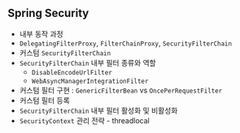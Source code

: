 ## Spring Security
- 내부 동작 과정
- `DelegatingFilterProxy`, `FilterChainProxy`, `SecurityFilterChain`
- 커스텀 `SecurityFilterChain`
- `SecurityFilterChain` 내부 필터 종류와 역할
  - `DisableEncodeUrlFilter`
  - `WebAsyncManagerIntegrationFilter`
- 커스텀 필터 구현 : `GenericFilterBean` vs `OncePerRequestFilter`
- 커스텀 필터 등록
- `SecurityFilterChain` 내부 필터 활성화 및 비활성화
- `SecurityContext` 관리 전략 - threadlocal
